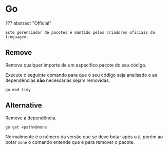 # Go

??? abstract "Official"

    Este gerenciador de pacotes é mantido pelos criadores oficiais da linguagem.

## Remove

Remova qualquer importe de um especifico pacote do seu código.  

Execute o seguinte comando para que o seu código seja analisado e as dependências **não** necessárias sejam removidas.  

```
go mod tidy
```

## Alternative

Remove a dependência.  

```
go get <path>@none
```

Normalmente é o número da versão que se deve botar após o `@`, porém ao botar `none` o comando entende que é para remover o pacote.  